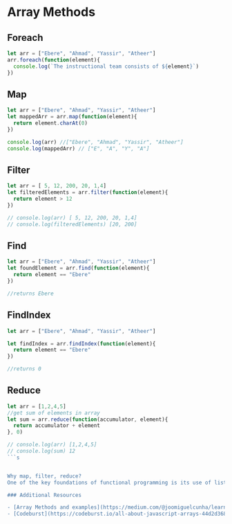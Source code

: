 # Array Methods



## Foreach
```javascript
let arr = ["Ebere", "Ahmad", "Yassir", "Atheer"]
arr.foreach(function(element){
  console.log(`The instructional team consists of ${element}`)
})

```

## Map
```javascript
let arr = ["Ebere", "Ahmad", "Yassir", "Atheer"]
let mappedArr = arr.map(function(element){
  return element.charAt(0)
})

console.log(arr) //["Ebere", "Ahmad", "Yassir", "Atheer"]
console.log(mappedArr) // ["E", "A", "Y", "A"]

```

## Filter
```javascript
let arr = [ 5, 12, 200, 20, 1,4]
let filteredElements = arr.filter(function(element){
  return element > 12
})

// console.log(arr) [ 5, 12, 200, 20, 1,4]
// console.log(filteredElements) [20, 200]
```

## Find
```javascript
let arr = ["Ebere", "Ahmad", "Yassir", "Atheer"]
let foundElement = arr.find(function(element){
  return element == "Ebere"
})

//returns Ebere

```

## FindIndex
```javascript
let arr = ["Ebere", "Ahmad", "Yassir", "Atheer"]

let findIndex = arr.findIndex(function(element){
  return element == "Ebere"
})

//returns 0
```

## Reduce
```javascript
let arr = [1,2,4,5]
//get sum of elements in array
let sum = arr.reduce(function(accumulator, element){
  return accumulator + element
}, 0)

// console.log(arr) [1,2,4,5]
// console.log(sum) 12
```s


Why map, filter, reduce?
One of the key foundations of functional programming is its use of lists and list operations. In Javascript we have map, filter and reduce, all functions that given an initial list (array of things), transform it into something else, while keeping that same original list intact.

### Additional Resources

- [Array Methods and examples](https://medium.com/@joomiguelcunha/learn-map-filter-and-reduce-in-javascript-ea59009593c4)
- [Codeburst](https://codeburst.io/all-about-javascript-arrays-44d2d36874b9/)
